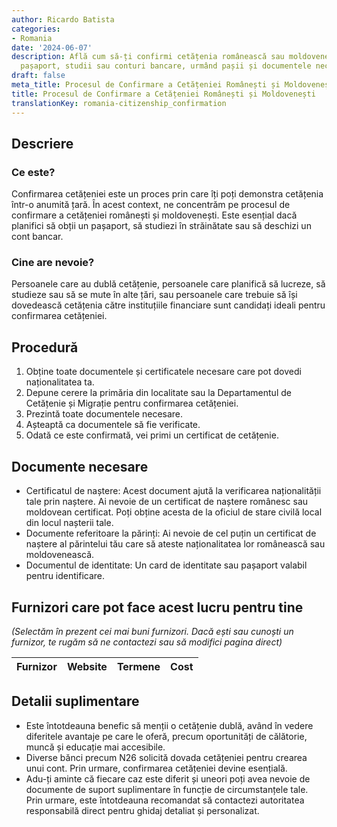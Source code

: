 ```yaml
---
author: Ricardo Batista
categories:
- Romania
date: '2024-06-07'
description: Află cum să-ți confirmi cetățenia românească sau moldovenească pentru
  pașaport, studii sau conturi bancare, urmând pașii și documentele necesare.
draft: false
meta_title: Procesul de Confirmare a Cetățeniei Românești și Moldovenești
title: Procesul de Confirmare a Cetățeniei Românești și Moldovenești
translationKey: romania-citizenship_confirmation
---
```



## Descriere
### Ce este?
Confirmarea cetățeniei este un proces prin care îți poți demonstra cetățenia într-o anumită țară. În acest context, ne concentrăm pe procesul de confirmare a cetățeniei românești și moldovenești. Este esențial dacă planifici să obții un pașaport, să studiezi în străinătate sau să deschizi un cont bancar.

### Cine are nevoie?
Persoanele care au dublă cetățenie, persoanele care planifică să lucreze, să studieze sau să se mute în alte țări, sau persoanele care trebuie să își dovedească cetățenia către instituțiile financiare sunt candidați ideali pentru confirmarea cetățeniei.

## Procedură
1. Obține toate documentele și certificatele necesare care pot dovedi naționalitatea ta.
2. Depune cerere la primăria din localitate sau la Departamentul de Cetățenie și Migrație pentru confirmarea cetățeniei.
3. Prezintă toate documentele necesare.
4. Așteaptă ca documentele să fie verificate.
5. Odată ce este confirmată, vei primi un certificat de cetățenie.

## Documente necesare
- Certificatul de naștere: Acest document ajută la verificarea naționalității tale prin naștere. Ai nevoie de un certificat de naștere românesc sau moldovean certificat. Poți obține acesta de la oficiul de stare civilă local din locul nașterii tale.
- Documente referitoare la părinți: Ai nevoie de cel puțin un certificat de naștere al părintelui tău care să ateste naționalitatea lor românească sau moldovenească.
- Documentul de identitate: Un card de identitate sau pașaport valabil pentru identificare.

## Furnizori care pot face acest lucru pentru tine
_(Selectăm în prezent cei mai buni furnizori. Dacă ești sau cunoști un furnizor, te rugăm să ne contactezi sau să modifici pagina direct)_

| Furnizor        |     Website     |     Termene      |       Cost       |
| --------------- | --------------- |  :-------------: | :-------------: |

## Detalii suplimentare
- Este întotdeauna benefic să menții o cetățenie dublă, având în vedere diferitele avantaje pe care le oferă, precum oportunități de călătorie, muncă și educație mai accesibile.
- Diverse bănci precum N26 solicită dovada cetățeniei pentru crearea unui cont. Prin urmare, confirmarea cetățeniei devine esențială.
- Adu-ți aminte că fiecare caz este diferit și uneori poți avea nevoie de documente de suport suplimentare în funcție de circumstanțele tale. Prin urmare, este întotdeauna recomandat să contactezi autoritatea responsabilă direct pentru ghidaj detaliat și personalizat.